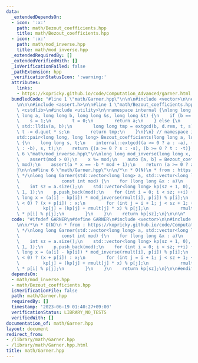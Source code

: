 ```yaml
---
data:
  _extendedDependsOn:
  - icon: ':x:'
    path: math/Bezout_coefficients.hpp
    title: math/Bezout_coefficients.hpp
  - icon: ':x:'
    path: math/mod_inverse.hpp
    title: math/mod_inverse.hpp
  _extendedRequiredBy: []
  _extendedVerifiedWith: []
  _isVerificationFailed: false
  _pathExtension: hpp
  _verificationStatusIcon: ':warning:'
  attributes:
    links:
    - https://kopricky.github.io/code/Computation_Advanced/garner.html
  bundledCode: "#line 1 \"math/Garner.hpp\"\n\n\n#include <vector>\n\n#line 1 \"math/mod_inverse.hpp\"\
    \n\n\n#include <assert.h>\n\n#line 1 \"math/Bezout_coefficients.hpp\"\n\n\n#include\
    \ <cstdlib>\n#include <utility>\n\nnamespace internal {\nlong long extgcd(long\
    \ long a, long long b, long long &s, long long &t) {\n    if (b == 0) {\n    \
    \    s = 1;\n        t = 0;\n        return a;\n    } else {\n        auto d =\
    \ std::lldiv(a, b);\n        long long tmp = extgcd(b, d.rem, t, s);\n       \
    \ t -= d.quot * s;\n        return tmp;\n    }\n}\n} // namespace internal\n\n\
    std::pair<long long, long long> Bezout_coefficients(long long a, long long b)\
    \ {\n    long long s, t;\n    internal::extgcd((a >= 0 ? a : -a), (b >= 0 ? b\
    \ : -b), s, t);\n    return {(a >= 0 ? s : -s), (b >= 0 ? t : -t)};\n}\n\n\n#line\
    \ 6 \"math/mod_inverse.hpp\"\n\nlong long mod_inverse(long long x, int mod) {\n\
    \    assert(mod > 0);\n    x %= mod;\n    auto [a, b] = Bezout_coefficients(x,\
    \ mod);\n    assert(a * x == -b * mod + 1);\n    return (a >= 0 ? a : a + mod);\n\
    }\n\n\n#line 6 \"math/Garner.hpp\"\n\n/*\n * O(N)\n * from : https://kopricky.github.io/code/Computation_Advanced/garner.html\n\
    \ */\nlong long Garner(std::vector<long long> a, std::vector<long long> p,\n \
    \                const int mod) {\n    for (long long &x : a)\n        x %= mod;\n\
    \    int sz = a.size();\n    std::vector<long long> kp(sz + 1, 0), rmult(sz +\
    \ 1, 1);\n    p.push_back(mod);\n    for (int i = 0; i < sz; ++i) {\n        long\
    \ long x = (a[i] - kp[i]) * mod_inverse(rmult[i], p[i]) % p[i];\n        x = (x\
    \ < 0) ? (x + p[i]) : x;\n        for (int j = i + 1; j < sz + 1; ++j) {\n   \
    \         kp[j] = (kp[j] + rmult[j] * x) % p[j];\n            rmult[j] = rmult[j]\
    \ * p[i] % p[j];\n        }\n    }\n    return kp[sz];\n}\n\n\n"
  code: "#ifndef GARNER\n#define GARNER\n#include <vector>\n\n#include \"mod_inverse.hpp\"\
    \n\n/*\n * O(N)\n * from : https://kopricky.github.io/code/Computation_Advanced/garner.html\n\
    \ */\nlong long Garner(std::vector<long long> a, std::vector<long long> p,\n \
    \                const int mod) {\n    for (long long &x : a)\n        x %= mod;\n\
    \    int sz = a.size();\n    std::vector<long long> kp(sz + 1, 0), rmult(sz +\
    \ 1, 1);\n    p.push_back(mod);\n    for (int i = 0; i < sz; ++i) {\n        long\
    \ long x = (a[i] - kp[i]) * mod_inverse(rmult[i], p[i]) % p[i];\n        x = (x\
    \ < 0) ? (x + p[i]) : x;\n        for (int j = i + 1; j < sz + 1; ++j) {\n   \
    \         kp[j] = (kp[j] + rmult[j] * x) % p[j];\n            rmult[j] = rmult[j]\
    \ * p[i] % p[j];\n        }\n    }\n    return kp[sz];\n}\n\n#endif\n"
  dependsOn:
  - math/mod_inverse.hpp
  - math/Bezout_coefficients.hpp
  isVerificationFile: false
  path: math/Garner.hpp
  requiredBy: []
  timestamp: '2023-06-19 01:40:27+09:00'
  verificationStatus: LIBRARY_NO_TESTS
  verifiedWith: []
documentation_of: math/Garner.hpp
layout: document
redirect_from:
- /library/math/Garner.hpp
- /library/math/Garner.hpp.html
title: math/Garner.hpp
---
```

